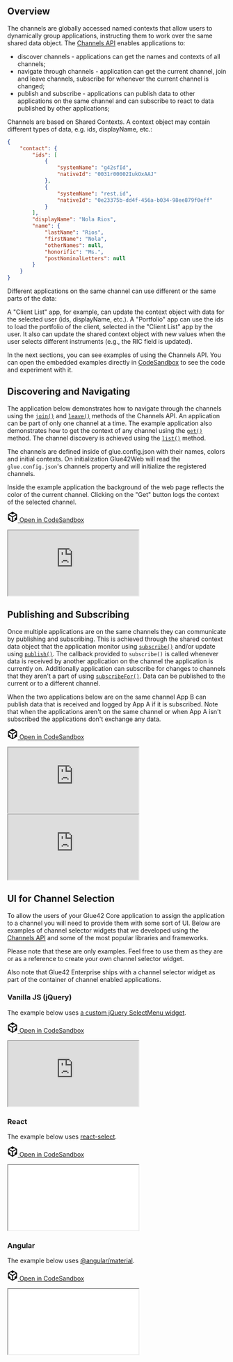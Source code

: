 ## Overview

The channels are globally accessed named contexts that allow users to dynamically group applications, instructing them to work over the same shared data object. The [Channels API](../../../reference/core/latest/channels/index.html) enables applications to:

- discover channels - applications can get the names and contexts of all channels;
- navigate through channels - application can get the current channel, join and leave channels, subscribe for whenever the current channel is changed;
- publish and subscribe - applications can publish data to other applications on the same channel and can subscribe to react to data published by other applications;


Channels are based on Shared Contexts. A context object may contain different types of data, e.g. ids, displayName, etc.:

```json
{
    "contact": {
        "ids": [
            {
                "systemName": "g42sfId",
                "nativeId": "0031r00002IukOxAAJ"
            },
            {
                "systemName": "rest.id",
                "nativeId": "0e23375b-dd4f-456a-b034-98ee879f0eff"
            }
        ],
        "displayName": "Nola Rios",
        "name": {
            "lastName": "Rios",
            "firstName": "Nola",
            "otherNames": null,
            "honorific": "Ms.",
            "postNominalLetters": null
        }
    }
}
```

Different applications on the same channel can use different or the same parts of the data:

A "Client List" app, for example, can update the context object with data for the selected user (ids, displayName, etc.).
A "Portfolio" app can use the ids to load the portfolio of the client, selected in the "Client List" app by the user. It also can update the shared context object with new values when the user selects different instruments (e.g., the RIC field is updated).

In the next sections, you can see examples of using the Channels API. You can open the embedded examples directly in [CodeSandbox](https://codesandbox.io) to see the code and experiment with it.

## Discovering and Navigating

The application below demonstrates how to navigate through the channels using the [`join()`](../../../reference/core/latest/channels/index.html#!API-join) and [`leave()`](../../../reference/core/latest/channels/index.html#!API-leave) methods of the Channels API. An application can be part of only one channel at a time. The example application also demonstrates how to get the context of any channel using the [`get()`](../../../reference/core/latest/channels/index.html#!API-get) method. The channel discovery is achieved using the [`list()`](../../../reference/core/latest/channels/index.html#!API-list) method.

The channels are defined inside of glue.config.json with their names, colors and initial contexts. On initialization Glue42Web will read the `glue.config.json`'s channels property and will initialize the registered channels.

Inside the example application the background of the web page reflects the color of the current channel. Clicking on the "Get" button logs the context of the selected channel.

<a href="https://codesandbox.io/s/github/Glue42/core/tree/master/live-examples/channels/channels-navigation" target="_blank" class="btn btn-primary"><svg xmlns="http://www.w3.org/2000/svg" viewBox="0 0 256 296" preserveAspectRatio="xMidYMid meet" width="24" height="24" version="1.1" style="pointer-events: auto;">
        <path fill="#000000" d="M 115.498 261.088 L 115.498 154.479 L 23.814 101.729 L 23.814 162.502 L 65.8105 186.849 L 65.8105 232.549 L 115.498 261.088 Z M 139.312 261.715 L 189.917 232.564 L 189.917 185.78 L 232.186 161.285 L 232.186 101.274 L 139.312 154.895 L 139.312 261.715 Z M 219.972 80.8277 L 171.155 52.5391 L 128.292 77.4107 L 85.104 52.5141 L 35.8521 81.1812 L 127.766 134.063 L 219.972 80.8277 Z M 0 222.212 L 0 74.4949 L 127.987 0 L 256 74.182 L 256 221.979 L 127.984 295.723 L 0 222.212 Z" style="pointer-events: auto;"></path>
</svg> Open in CodeSandbox</a>
<div class="d-flex">
    <iframe src="https://4nwvx.csb.app/app-a/index.html"></iframe>
</div>

## Publishing and Subscribing

Once multiple applications are on the same channels they can communicate by publishing and subscribing. This is achieved through the shared context data object that the application monitor using [`subscribe()`](../../../reference/core/latest/channels/index.html#!API-subscribe) and/or update using [`publish()`](../../../reference/core/latest/channels/index.html#!API-publish). The callback provided to `subscribe()` is called whenever data is received by another application on the channel the application is currently on. Additionally application can subscribe for changes to channels that they aren't a part of using [`subscribeFor()`](../../../reference/core/latest/channels/index.html#!API-subscribeFor). Data can be published to the current or to a different channel.

When the two applications below are on the same channel App B can publish data that is received and logged by App A if it is subscribed. Note that when the applications aren't on the same channel or when App A isn't subscribed the applications don't exchange any data.

<a href="https://codesandbox.io/s/github/Glue42/core/tree/master/live-examples/channels/channels-pub-sub" target="_blank" class="btn btn-primary"><svg xmlns="http://www.w3.org/2000/svg" viewBox="0 0 256 296" preserveAspectRatio="xMidYMid meet" width="24" height="24" version="1.1" style="pointer-events: auto;">
        <path fill="#000000" d="M 115.498 261.088 L 115.498 154.479 L 23.814 101.729 L 23.814 162.502 L 65.8105 186.849 L 65.8105 232.549 L 115.498 261.088 Z M 139.312 261.715 L 189.917 232.564 L 189.917 185.78 L 232.186 161.285 L 232.186 101.274 L 139.312 154.895 L 139.312 261.715 Z M 219.972 80.8277 L 171.155 52.5391 L 128.292 77.4107 L 85.104 52.5141 L 35.8521 81.1812 L 127.766 134.063 L 219.972 80.8277 Z M 0 222.212 L 0 74.4949 L 127.987 0 L 256 74.182 L 256 221.979 L 127.984 295.723 L 0 222.212 Z" style="pointer-events: auto;"></path>
</svg> Open in CodeSandbox</a>
<div class="d-flex">
    <iframe src="https://wsdwe.csb.app/app-a/index.html"></iframe>
    <iframe src="https://wsdwe.csb.app/app-b/index.html"></iframe>
</div>

## UI for Channel Selection

To allow the users of your Glue42 Core application to assign the application to a channel you will need to provide them with some sort of UI. Below are examples of channel selector widgets that we developed using the [Channels API](../../../reference/core/latest/channels/index.html) and some of the most popular libraries and frameworks.

Please note that these are only examples. Feel free to use them as they are or as a reference to create your own channel selector widget.

Also note that Glue42 Enterprise ships with a channel selector widget as part of the container of channel enabled applications.

### Vanilla JS (jQuery)

The example below uses [a custom jQuery SelectMenu widget](https://jqueryui.com/selectmenu/#custom_render).

<a href="https://codesandbox.io/s/github/Glue42/core/tree/master/live-examples/channels/channels-vanilla-js-ui" target="_blank" class="btn btn-primary"><svg xmlns="http://www.w3.org/2000/svg" viewBox="0 0 256 296" preserveAspectRatio="xMidYMid meet" width="24" height="24" version="1.1" style="pointer-events: auto;">
        <path fill="#000000" d="M 115.498 261.088 L 115.498 154.479 L 23.814 101.729 L 23.814 162.502 L 65.8105 186.849 L 65.8105 232.549 L 115.498 261.088 Z M 139.312 261.715 L 189.917 232.564 L 189.917 185.78 L 232.186 161.285 L 232.186 101.274 L 139.312 154.895 L 139.312 261.715 Z M 219.972 80.8277 L 171.155 52.5391 L 128.292 77.4107 L 85.104 52.5141 L 35.8521 81.1812 L 127.766 134.063 L 219.972 80.8277 Z M 0 222.212 L 0 74.4949 L 127.987 0 L 256 74.182 L 256 221.979 L 127.984 295.723 L 0 222.212 Z" style="pointer-events: auto;"></path>
</svg> Open in CodeSandbox</a>
<div class="d-flex">
    <iframe src="https://gltt6.csb.app/app-a/index.html"></iframe>
</div>

### React

The example below uses [react-select](https://www.npmjs.com/package/react-select).

<a href="https://codesandbox.io/s/github/Glue42/core/tree/master/live-examples/channels/channels-react-ui" target="_blank" class="btn btn-primary"><svg xmlns="http://www.w3.org/2000/svg" viewBox="0 0 256 296" preserveAspectRatio="xMidYMid meet" width="24" height="24" version="1.1" style="pointer-events: auto;">
        <path fill="#000000" d="M 115.498 261.088 L 115.498 154.479 L 23.814 101.729 L 23.814 162.502 L 65.8105 186.849 L 65.8105 232.549 L 115.498 261.088 Z M 139.312 261.715 L 189.917 232.564 L 189.917 185.78 L 232.186 161.285 L 232.186 101.274 L 139.312 154.895 L 139.312 261.715 Z M 219.972 80.8277 L 171.155 52.5391 L 128.292 77.4107 L 85.104 52.5141 L 35.8521 81.1812 L 127.766 134.063 L 219.972 80.8277 Z M 0 222.212 L 0 74.4949 L 127.987 0 L 256 74.182 L 256 221.979 L 127.984 295.723 L 0 222.212 Z" style="pointer-events: auto;"></path>
</svg> Open in CodeSandbox</a>
<div class="d-flex">
    <iframe src="TODO@GG"></iframe>
</div>

### Angular

The example below uses [@angular/material](https://www.npmjs.com/package/@angular/material).

<a href="https://codesandbox.io/s/github/Glue42/core/tree/master/live-examples/channels/channels-angular-ui" target="_blank" class="btn btn-primary"><svg xmlns="http://www.w3.org/2000/svg" viewBox="0 0 256 296" preserveAspectRatio="xMidYMid meet" width="24" height="24" version="1.1" style="pointer-events: auto;">
        <path fill="#000000" d="M 115.498 261.088 L 115.498 154.479 L 23.814 101.729 L 23.814 162.502 L 65.8105 186.849 L 65.8105 232.549 L 115.498 261.088 Z M 139.312 261.715 L 189.917 232.564 L 189.917 185.78 L 232.186 161.285 L 232.186 101.274 L 139.312 154.895 L 139.312 261.715 Z M 219.972 80.8277 L 171.155 52.5391 L 128.292 77.4107 L 85.104 52.5141 L 35.8521 81.1812 L 127.766 134.063 L 219.972 80.8277 Z M 0 222.212 L 0 74.4949 L 127.987 0 L 256 74.182 L 256 221.979 L 127.984 295.723 L 0 222.212 Z" style="pointer-events: auto;"></path>
</svg> Open in CodeSandbox</a>
<div class="d-flex">
    <iframe src="TODO@GG"></iframe>
</div>
